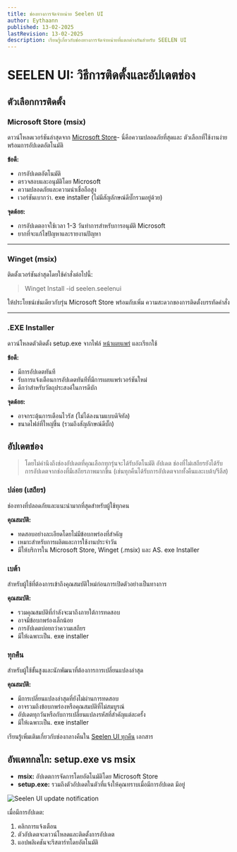```yaml
---
title: ช่องทางการจัดจำหน่าย Seelen UI
author: Eythaann
published: 13-02-2025
lastRevision: 13-02-2025
description: เรียนรู้เกี่ยวกับช่องทางการจัดจำหน่ายที่แตกต่างกันสำหรับ SEELEN UI
---
```


# SEELEN UI: วิธีการติดตั้งและอัปเดตช่อง

## ตัวเลือกการติดตั้ง

### Microsoft Store (msix)

ดาวน์โหลดเวอร์ชันล่าสุดจาก [Microsoft Store](https://www.microsoft.com/store)-
นี่คือความปลอดภัยที่สุดและ ตัวเลือกที่ใช้งานง่ายพร้อมการอัปเดตอัตโนมัติ

**ข้อดี:**

- การอัปเดตอัตโนมัติ
- ตรวจสอบและอนุมัติโดย Microsoft
- ความปลอดภัยและความน่าเชื่อถือสูง
- เวอร์ชันเบากว่า. exe installer (ไม่มีสัญลักษณ์ดีบั๊กรวมอยู่ด้วย)

**จุดด้อย:**

- การอัปเดตอาจใช้เวลา 1-3 วันทำการสำหรับการอนุมัติ Microsoft
- ยากที่จะแก้ไขปัญหาและรายงานปัญหา

---

### Winget (msix)

ติดตั้งเวอร์ชันล่าสุดโดยใช้คำสั่งต่อไปนี้:

> Winget Install -id seelen.seelenui

ให้ประโยชน์เช่นเดียวกับรุ่น Microsoft Store พร้อมกับเพิ่ม ความสะดวกของการติดตั้งบรรทัดคำสั่ง

---

### .EXE Installer

ดาวน์โหลดตัวติดตั้ง setup.exe จากไฟล์
[หน้าเผยแพร่](https://github.com/eythaann/Seelen-UI/releases) และเรียกใช้

**ข้อดี:**

- มีการอัปเดตทันที
- รับการแจ้งเตือนการอัปเดตทันทีที่มีการเผยแพร่เวอร์ชันใหม่
- ดีกว่าสำหรับวัตถุประสงค์ในการดีบัก

**จุดด้อย:**

- อาจกระตุ้นการเตือนไวรัส (ไม่ได้ลงนามแบบดิจิทัล)
- ขนาดไฟล์ที่ใหญ่ขึ้น (รวมถึงสัญลักษณ์ดีบั๊ก)

## อัปเดตช่อง

> โดยไม่คำนึงถึงช่องอัปเดตที่คุณเลือกทุกรุ่นจะได้รับอัตโนมัติ อัปเดต
> ช่องที่ไม่เสถียรยังได้รับการอัปเดตจากช่องที่มีเสถียรภาพมากขึ้น
> (เช่นทุกคืนได้รับการอัปเดตจากทั้งคืนและเบต้า/รีลีส)

### ปล่อย (เสถียร)

ช่องทางที่ปลอดภัยและแนะนำมากที่สุดสำหรับผู้ใช้ทุกคน

**คุณสมบัติ:**

- ทดสอบอย่างละเอียดโดยไม่มีข้อบกพร่องที่สำคัญ
- เหมาะสำหรับการผลิตและการใช้งานประจำวัน
- มีให้บริการใน Microsoft Store, Winget (.msix) และ AS. exe Installer

### เบต้า

สำหรับผู้ใช้ที่ต้องการเข้าถึงคุณสมบัติใหม่ก่อนการเปิดตัวอย่างเป็นทางการ

**คุณสมบัติ:**

- รวมคุณสมบัติที่กำลังจะมาถึงภายใต้การทดสอบ
- อาจมีข้อบกพร่องเล็กน้อย
- การอัปเดตบ่อยกว่าความเสถียร
- มีให้เฉพาะเป็น. exe installer

### ทุกคืน

สำหรับผู้ใช้ขั้นสูงและนักพัฒนาที่ต้องการการเปลี่ยนแปลงล่าสุด

**คุณสมบัติ:**

- มีการเปลี่ยนแปลงล่าสุดที่ยังไม่ผ่านการทดสอบ
- อาจรวมถึงข้อบกพร่องหรือคุณสมบัติที่ไม่สมบูรณ์
- อัปเดตทุกวันหรือกับการเปลี่ยนแปลงรหัสที่สำคัญแต่ละครั้ง
- มีให้เฉพาะเป็น. exe installer

เรียนรู้เพิ่มเติมเกี่ยวกับช่องกลางคืนใน [Seelen UI ทุกคืน](https://seelen.io/blog/nightly)
เอกสาร

## อัพเดทกลไก: setup.exe vs msix

- **msix:** อัปเดตการจัดการโดยอัตโนมัติโดย Microsoft Store
- **setup.exe:** รวมถึงตัวอัปเดตในตัวที่แจ้งให้คุณทราบเมื่อมีการอัปเดต มีอยู่

![Seelen UI update notification](https://github.com/Seelen-Inc/slu-blog/blob/master/blog/seelen-ui-distribution-channels/image.png?raw=true)

เมื่อมีการอัปเดต:

1. คลิกการแจ้งเตือน
2. ตัวอัปเดตจะดาวน์โหลดและติดตั้งการอัปเดต
3. แอปพลิเคชันจะรีสตาร์ทโดยอัตโนมัติ
